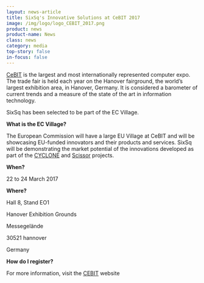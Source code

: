 ```yaml
---
layout: news-article
title: SixSq's Innovative Solutions at CeBIT 2017
image: /img/logo/logo_CEBIT_2017.png
product: news
product-name: News
class: news
category: media
top-story: false
in-focus: false
---
```


[CeBIT](http://www.cebit.de/en/) is the largest and most internationally represented computer expo. The trade fair is held each year on the Hanover fairground, the world’s largest exhibition area, in Hanover, Germany. It is considered a barometer of current trends and a measure of the state of the art in information technology.

SixSq has been selected to be part of the EC Village.

**What is the EC Village?**

The European Commission will have a large EU Village at CeBIT and will be showcasing EU-funded innovators and their products and services. SixSq will be demonstrating the market potential of the innovations developed as part of the [CYCLONE](/r-and-d/cyclone) and [Scissor](/r-and-d/scissor) projects.

**When?**

22 to 24 March 2017

**Where?**

Hall 8, Stand EO1

Hanover Exhibition Grounds

Messegelände

30521 hannover

Germany

**How do I register?**

For more information, visit the [CEBIT](http://www.cebit.de/en/) website